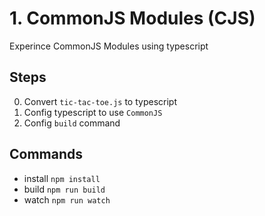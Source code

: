 # 1. CommonJS Modules (CJS)

Experince CommonJS Modules using typescript

## Steps
0. Convert `tic-tac-toe.js` to typescript
0. Config typescript to use `CommonJS`
0. Config `build` command

## Commands
- install `npm install`
- build `npm run build`
- watch `npm run watch`
